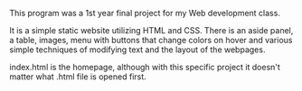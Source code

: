 This program was a 1st year final project for my Web development class.

It is a simple static website utilizing HTML and CSS. There is an aside panel, a table, images, menu with buttons that change colors on hover and various simple techniques of modifying text and the layout of the webpages.

index.html is the homepage, although with this specific project it doesn't matter what .html file is opened first.
